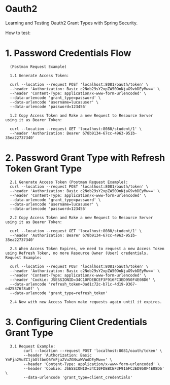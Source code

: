 # Oauth2

Learning and Testing Oauth2 Grant Types with Spring Security.

How to test:

<h1>1. Password Credentials Flow</h1>

      (Postman Request Example)

      1.1 Generate Access Token:
      
      curl --location --request POST 'localhost:8081/oauth/token' \
      --header 'Authorization: Basic c2Nob29sY2xpZW50OnNjaG9vbDEyMw==' \
      --header 'Content-Type: application/x-www-form-urlencoded' \
      --data-urlencode 'grant_type=password' \
      --data-urlencode 'username=lucasuser' \
      --data-urlencode 'password=123456'

      1.2 Copy Access Token and Make a new Request to Resource Server using it as Bearer Token:

      curl --location --request GET 'localhost:8080/student/1' \
      --header 'Authorization: Bearer 678b9134-67cc-4963-951b-35ea22737340'


<h1>2. Password Grant Type with Refresh Token Grant Type</h1>

      2.1 Generate Access Token (Postman Request Example):
      curl --location --request POST 'localhost:8081/oauth/token' \
      --header 'Authorization: Basic c2Nob29sY2xpZW50OnNjaG9vbDEyMw==' \
      --header 'Content-Type: application/x-www-form-urlencoded' \
      --data-urlencode 'grant_type=password' \
      --data-urlencode 'username=lucasuser' \
      --data-urlencode 'password=123456'

      2.2 Copy Access Token and Make a new Request to Resource Server using it as Bearer Token:

      curl --location --request GET 'localhost:8080/student/1' \
      --header 'Authorization: Bearer 678b9134-67cc-4963-951b-35ea22737340'

      2.3 When Access Token Expires, we need to request a new Access Token using Refresh Token, no more Resource Owner (User) credentials. Request Example:

      curl --location --request POST 'localhost:8081/oauth/token' \
      --header 'Authorization: Basic c2Nob29sY2xpZW50OnNjaG9vbDEyMw==' \
      --header 'Content-Type: application/x-www-form-urlencoded' \
      --header 'Cookie: JSESSIONID=34C10FDEBCEF3F916FC3ED950F4E08D6' \
      --data-urlencode 'refresh_token=3ad1c72c-b71c-4d19-9367-ed25376f8a0f' \
      --data-urlencode 'grant_type=refresh_token'

      2.4 Now with new Access Token make requests again until it expires.


<h1>3. Configuring Client Credentials Grant Type</h1>

      3.1 Request Example:
            curl --location --request POST 'localhost:8081/oauth/token' \
            --header 'Authorization: Basic YmFja2VuZC1jbGllbnQ6YmFja2VuZGNsaWVudDEyMw==' \
            --header 'Content-Type: application/x-www-form-urlencoded' \
            --header 'Cookie: JSESSIONID=34C10FDEBCEF3F916FC3ED950F4E08D6' \
            --data-urlencode 'grant_type=client_credentials'
